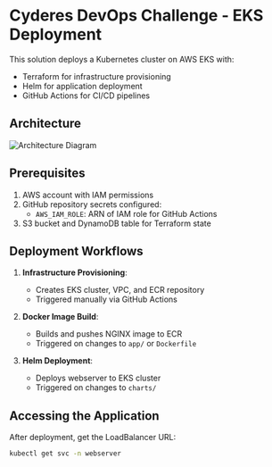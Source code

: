 # Cyderes DevOps Challenge - EKS Deployment

This solution deploys a Kubernetes cluster on AWS EKS with:
- Terraform for infrastructure provisioning
- Helm for application deployment
- GitHub Actions for CI/CD pipelines

## Architecture

![Architecture Diagram](screenshots/architecture.png)

## Prerequisites

1. AWS account with IAM permissions
2. GitHub repository secrets configured:
   - `AWS_IAM_ROLE`: ARN of IAM role for GitHub Actions
3. S3 bucket and DynamoDB table for Terraform state

## Deployment Workflows

1. **Infrastructure Provisioning**:
   - Creates EKS cluster, VPC, and ECR repository
   - Triggered manually via GitHub Actions

2. **Docker Image Build**:
   - Builds and pushes NGINX image to ECR
   - Triggered on changes to `app/` or `Dockerfile`

3. **Helm Deployment**:
   - Deploys webserver to EKS cluster
   - Triggered on changes to `charts/`

## Accessing the Application

After deployment, get the LoadBalancer URL:
```bash
kubectl get svc -n webserver
